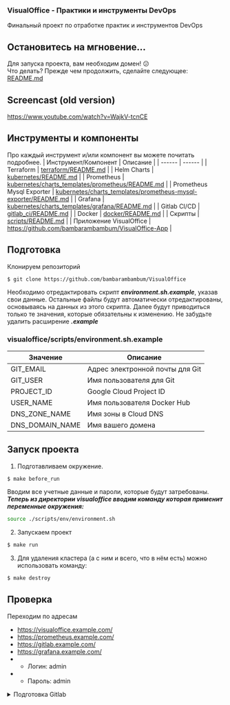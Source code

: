 ### VisualOffice - Практики и инструменты DevOps
Финальный проект по отработке практик и инструментов DevOps  

## Остановитесь на мгновение...
Для запуска проекта, вам необходим домен! :confused:  
Что делать? Прежде чем продолжить, сделайте следующее: [README.md](https://github.com/bambarambambum/VisualOffice/blob/master/README_DOMAIN.md)  
## Screencast (old version)

https://www.youtube.com/watch?v=WajkV-tcnCE

## Инструменты и компоненты
Про каждый инструмент и/или компонент вы можете почитать подробнее.
| Инструмент/Компонент | Описание |
| ------ | ------ |
| Terraform | [terraform/README.md](https://github.com/bambarambambum/VisualOffice/tree/master/terraform) |
| Helm Charts | [kubernetes/README.md](https://github.com/bambarambambum/VisualOffice/blob/master/kubernetes) |
| Prometheus | [kubernetes/charts_templates/prometheus/README.md](https://github.com/bambarambambum/VisualOffice/blob/master/kubernetes/charts_templates/prometheus) |
| Prometheus Mysql Exporter | [kubernetes/charts_templates/prometheus-mysql-exporter/README.md](https://github.com/bambarambambum/VisualOffice/blob/master/kubernetes/charts_templates/prometheus-mysql-exporter) |
| Grafana | [kubernetes/charts_templates/grafana/README.md](https://github.com/bambarambambum/VisualOffice/blob/master/kubernetes/charts_templates/grafana) |
| Gitlab CI/CD | [gitlab_ci/README.md](https://github.com/bambarambambum/VisualOffice/blob/master/gitlab_ci) |
| Docker | [docker/README.md](https://github.com/bambarambambum/VisualOffice/blob/master/docker) |
| Скрипты | [scripts/README.md](https://github.com/bambarambambum/VisualOffice/blob/master/scripts) |
| Приложение VisualOffice | https://github.com/bambarambambum/VisualOffice-App |
## Подготовка
Клонируем репозиторий
```sh
$ git clone https://github.com/bambarambambum/VisualOffice
```
Необходимо отредактировать скрипт ***environment.sh.example***, указав свои данные. Остальные файлы будут автоматически отредактированы, основываясь на данных из этого скрипта.
Далее будут приводиться только те значения, которые обязательны к изменению. Не забудьте удалить расширение ***.example***
### visualoffice/scripts/environment.sh.example
| Значение | Описание |
| ------ | ------ |
| GIT_EMAIL | Адрес электронной почты для Git |
| GIT_USER | Имя пользователя для Git |
| PROJECT_ID | Google Cloud Project ID |
| USER_NAME | Имя пользователя Docker Hub |
| DNS_ZONE_NAME | Имя зоны в Cloud DNS |
| DNS_DOMAIN_NAME | Имя вашего домена |
## Запуск проекта
1) Подготавливаем окружение.
```sh
$ make before_run
```
Вводим все учетные данные и пароли, которые будут затребованы.  
***Теперь из директории visualoffice вводим команду которая применит переменные окружения:***
```sh
source ./scripts/env/environment.sh
```
2) Запускаем проект
```sh
$ make run
```
3) Для удаления кластера (а с ним и всего, что в нём есть) можно использовать команду:
```sh
$ make destroy
```
## Проверка
Переходим по адресам
* https://visualoffice.example.com/
* https://prometheus.example.com/
* https://gitlab.example.com/
* https://grafana.example.com/
* - Логин: admin
* - Пароль: admin

<details><summary>Подготовка Gitlab</summary>
## Подготовка Gitlab
1) Необходимо авторизоваться в https://gitlab.example.com/
Для получения пароля root воспользуйтесь следующей командой:  
```kubectl get secret -n application gitlab-gitlab-initial-root-password -ojsonpath='{.data.password}' | base64 --decode ; echo```
Так же, для удобства рекомендую сменить пароль root'а.  
2) Создать группу с вашим именем пользователя Docker Hub
3) Прописать 3 переменные в свежесозданной группе
```
CI_REGISTRY_USER - логин в Docker Hub
CI_REGISTRY_PASSWORD - пароль от Docker Hub
URL - название вашего домена (example.com)
```
3) Создать внутри группы 2 проекта, один с именем visualoffice, второй с именем visualoffice-deploy
4) Создать триггер в проекте visualoffice-deploy https://docs.gitlab.com/ee/ci/triggers/ (пункт Adding a new trigger)
5) Проверить URL вызова триггера и вписать ID триггера в visualoffice/.gitlab-ci.yml
```
# Trigger for deploy to staging #
release_deploy:
  stage: release_deploy
  variables:
    TRIGGER_TOKEN: 0dsd2fse946c0esfar4sfvc8b68d9e <------- ID триггера
...
  script:
    - >
      curl -X POST \
        -F token="$TRIGGER_TOKEN" \
        -F ref="$REF" \
        https://gitlab.$URL/api/v4/projects/2/trigger/pipeline <-------- URL вызова триггера
```
4) В папке gitlab_ci/visualoffice сделать:
```sh
$ git init
$ git remote add origin https://gitlab.example.com/docker_hub_login/visualoffice.git
$ git checkout -b feature/test
$ git add .
$ git commit -m "Test CI"
$ git push origin feature/test
```
5) В папке gitlab_ci/visualoffice-deploy сделать
```sh
$ git init
$ git remote add origin https://gitlab.example.com/docker_hub_login/visualoffice-deploy.git
$ git add .
$ git commit -m "Test CD"
$ git push origin master
```
5) Теперь можно проверять pipeline'ы
</details>